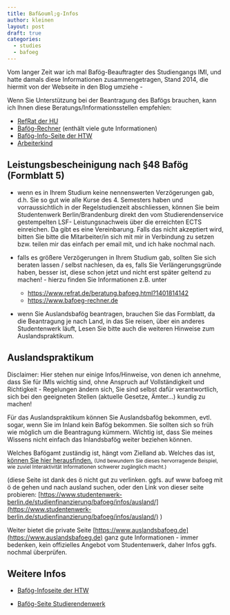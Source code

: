 ```yaml
---
title: Baf&ouml;g-Infos
author: kleinen
layout: post
draft: true
categories:
  - studies
  - bafoeg
---
```


Vom langer Zeit war ich mal Baf&ouml;g-Beauftragter des Studiengangs IMI, und
hatte damals diese Informationen zusammengetragen, Stand 2014, die hiermit von der Webseite
in den Blog umziehe -

Wenn Sie Unterstützung bei der Beantragung des Bafögs brauchen, kann ich Ihnen diese Beratungs/Informationsstellen empfehlen:


- [RefRat der HU](https://www.refrat.de/beratung.bafoeg.html?1401814142)
- [Bafög-Rechner](https://www.bafoeg-rechner.de) (enthält viele gute Informationen)
- [Bafög-Info-Seite der HTW](https://www.htw-berlin.de/studieninteressierte/finanzierung/bafoeg-bildungskredit/)
- [Arbeiterkind](https://www.arbeiterkind.de/)

Leistungsbescheinigung nach &sect;48 Baf&ouml;g (Formblatt 5)
-----------------
- wenn es in Ihrem Studium keine nennenswerten Verzögerungen gab, d.h. Sie so gut wie alle Kurse des 4. Semesters haben und vorraussichtlich in der Regelstudienzeit abschliessen, können Sie beim Studentenwerk Berlin/Brandenburg direkt den vom Studierendenservice gestempelten LSF- Leistungsnachweis über die erreichten ECTS einreichen. Da gibt es eine Vereinbarung. Falls das nicht akzeptiert wird, bitten Sie bitte die Mitarbeiter/in sich mit mir in Verbindung zu setzen bzw. teilen mir das einfach per email mit, und ich hake nochmal nach.

- falls es größere Verzögerungen in Ihrem Studium gab, sollten Sie sich beraten lassen / selbst nachlesen, da es, falls Sie Verlängerungsgründe haben, besser ist, diese schon jetzt und nicht erst später geltend zu machen! -
hierzu finden Sie Informationen z.B. unter
    - https://www.refrat.de/beratung.bafoeg.html?1401814142
    - https://www.bafoeg-rechner.de

- wenn Sie Auslandsbaf&ouml;g beantragen, brauchen Sie das Formblatt, da die Beantragung je nach Land, in das Sie reisen, über ein anderes Studentenwerk läuft, Lesen Sie bitte auch die weiteren Hinweise zum Auslandspraktikum.

Auslandspraktikum
-----------------

Disclaimer: Hier stehen nur einige Infos/Hinweise, von denen ich annehme, dass Sie für IMIs wichtig sind, ohne Anspruch auf Vollständigkeit und Richtigkeit - Regelungen ändern sich, Sie sind selbst dafür verantwortlich, sich bei den geeigneten Stellen (aktuelle Gesetze, Ämter...) kundig zu machen!

Für das Auslandspraktikum können Sie Auslandsbafög bekommen, evtl. sogar, wenn Sie im Inland kein Bafög bekommen. Sie sollten sich so früh wie möglich um die Beantragung kümmern. Wichtig ist, dass Sie meines Wissens nicht einfach das Inlandsbafög weiter beziehen können.

Welches Baf&ouml;gamt zuständig ist, hängt vom Zielland ab. Welches das ist, [können Sie hier herausfinden.]( https://www.baf%C3%B6g.de/de/ausland---studium-schulische-ausbildung-praktika-441.php) <small>(Und bewundern Sie dieses hervorragende Beispiel,
wie zuviel Interaktivität Informationen schwerer zugänglich macht.)</small>

(diese Seite ist dank des &ouml; nicht gut zu verlinken. ggfs. auf www bafoeg mit ö de gehen und nach ausland suchen, oder den Link von dieser seite probieren: [https://www.studentenwerk-berlin.de/studienfinanzierung/bafoeg/infos/ausland/](https://www.studentenwerk-berlin.de/studienfinanzierung/bafoeg/infos/ausland/) )

Weiter bietet die private Seite [https://www.auslandsbafoeg.de](https://www.auslandsbafoeg.de)  ganz gute Informationen - immer bedenken, kein offizielles Angebot vom Studentenwerk, daher Infos ggfs. nochmal überprüfen.


Weitere Infos
------------------------

- [Baf&ouml;g-Infoseite der HTW](https://www.htw-berlin.de/studium/studienorganisation/finanzierung/bafoeg-bildungskredit/)

- [Bafög-Seite Studierendenwerk](https://www.stw.berlin/finanzierung/)
